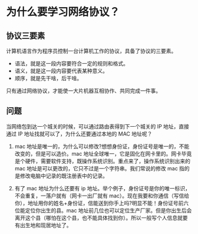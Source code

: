 # 为什么要学习网络协议？

## 协议三要素

计算机语言作为程序员控制一台计算机工作的协议，具备了协议的三要素。

- 语法，就是这一段内容要符合一定的规则和格式。
- 语义，就是这一段内容要代表某种意义。
- 顺序，就是先干啥，后干啥。

只有通过网络协议，才能使一大片机器互相协作、共同完成一件事。

## 问题

当网络包到达一个城关的时候，可以通过路由表得到下一个城关的 IP 地址，直接通过 IP 地址找就可以了，为什么还要通过本地的 MAC 地址呢？

1. mac 地址是唯一的，为什么可以修改?想想身份证，身份证号是唯一的，不能改变的，但是可以造价。mac 地址全球唯一，它是固化在网卡里的。网卡毕竟是个硬件，需要软件支持，既操作系统识别。重点来了，操作系统识别出来的 mac 地址是可以更改的，它只不过是一个字符串。我们常说的修改 mac 指的是修改电脑中记录的既注册表中的记录。

2. 有了 mac 地址为什么还要有 ip 地址。举个例子，身份证号是你的唯一标识，不会重复，一落户就有（网卡一出厂就有 mac）。现在我要和你通信（写信给你），地址用你的姓名+身份证，信能送到你手上吗?明显不能！身份证号前六位能定位你出生的县。mac 地址前几位也可以定位生产厂家。但是你出生后会离开这个县（哪怕在这个县，也不能具体找到你）。所以一般写个人信息就要有出生地和现居地址了。
